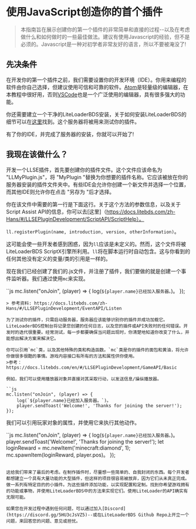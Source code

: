 # 使用JavaScript创造你的首个插件

> 本指南旨在展示创建你的第一个插件的非常简单和直接的过程--以及在考虑做什么和如何做时的一些最佳做法。建议有使用Javascript的经验，但不是必须的。Javascript是一种对初学者非常友好的语言，所以不要被淹没了!

## 先决条件

在开发你的第一个插件之前，我们需要设置你的开发环境（IDE）。你用来编程的软件由你自己选择，但建议使用可信和可靠的软件。[Atom](https://atom.io/)是轻量级的编辑器，在本教程中很好用，否则[VSCode](https://code.visualstudio.com/)也是一个广泛使用的编辑器，具有很多强大的功能。

你还需要建立一个干净的LiteLoaderBDS安装，关于如何安装LiteLoaderBDS的细节可以在[这里](https://docs.litebds.com/zh-Hans/#/Usage)找到。这个服务器将被用来测试你的插件。

有了你的IDE，并完成了服务器的安装，你就可以开始了!

## 我现在该做什么？

开发一个LLSE插件，首先要创建你的插件文件。这个文件应该命名为 "LLMyPlugin.js"，将 "MyPlugin "替换为你想要的插件名称。它应该被放在你的服务器安装的插件文件夹中。有些IDE会允许你创建一个新文件并选择一个位置，而其他IDE则允许你在点击 "另存为 "后才选择。

你在该文件中需要的第一行是下面这行。关于这个方法的参数信息，以及关于Script Assist API的信息，你可以去[这里]（https://docs.litebds.com/zh-Hans/#/LLSEPluginDevelopment/ScriptAPI/ScriptHelp）。

`ll.registerPlugin(name, introduction, version, otherInformation)`。

这可能会使一些开发者感到困惑，因为`ll`应该是未定义的。然而，这个文件将被LiteLoaderBDS ScriptX引擎所利用。`ll`将在脚本运行时自动包含。这与你看到的任何其他没有定义的变量/类的引用是一样的。

现在我们已经创建了我们的.js文件，并注册了插件，我们要做的就是创建一个事件监听器。我们通过使用`mc`来实现。


``js
mc.listen("onJoin", (player) => {
    log(`${player.name}已经加入服务器。`)。
});
```
> 参考资料: https://docs.litebds.com/zh-Hans/#/LLSEPluginDevelopment/EventAPI/Listen

为了测试你的插件，只需启动服务器，服务器应该能够识别你的插件并成功加载它。LiteLoaderBDS控制台将记录您创建的任何日志，以及您的插件或API失败时的任何错误。开发时的迭代很重要。经常测试，每一步都要确保当问题出现时，你清楚地知道你改变了什么，并能想出解决方案来解决它。

你可以引用`mc`类，以及其他特殊的类和构造函数。`mc`类是你的插件的面包和黄油，将允许你做很多很酷的事情。游戏内容接口有所有的方法和属性供你使用。
>参考：https://docs.litebds.com/en/#/LLSEPluginDevelopment/GameAPI/Basic

例如，我们可以使用播放器对象并直接对其采取行动，以发送信息/操纵播放器。

``js
mc.listen("onJoin", (player) => {
    log(`${player.name}已经加入服务器。`)。
    player.sendToast('Welcome!', 'Thanks for joining the server!');
});
```

我们可以引用玩家对象的属性，并使用它来执行其他动作。

``js
mc.listen("onJoin", (player) => {
    log(`${player.name}已经加入服务器。`)。
    player.sendToast('Welcome!', 'Thanks for joining the server!');
    let loginReward = mc.newItem('minecraft:diamond', 1);
    mc.spawnItem(loginReward, player.pos)。
});
```

这给我们带来了最后的考虑。在制作插件时，尽量想一些简单的、自我封闭的东西。每个开发者都想建立一个具有大量功能的大型插件，但这样的项目很容易被放弃，因为它们从未真正完成。做一系列有特定目的的小插件。为这些插件添加功能，以实现配置和定制。找到你希望游戏拥有的功能或事物，并使用LiteLoaderBDS中的方法来实现它们。使用LiteLoader的API确实有无限可能。

如果您在开发过程中遇到任何问题，可以通过加入[Discord](https://discord.gg/5HU3cJsVZ5)--或在LiteLoaderBDS Github Repo上开立一个问题，来回答您的问题、意见或担忧。